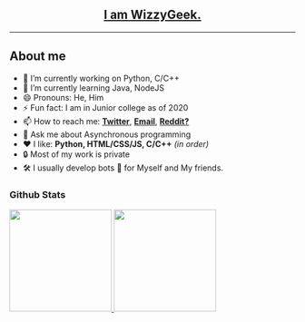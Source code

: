 <a href="https://wizzygeek.github.io">
    <h2 align="center">I am WizzyGeek.</h2>
</a>

<hr>

## About me

- 🔭 I’m currently working on Python, C/C++
- 🌱 I’m currently learning Java, NodeJS
- 😄 Pronouns: He, Him
- ⚡ Fun fact: I am in Junior college as of 2020
- 📫 How to reach me: 
      <a href="https://twitter.com/WizzyGeek">**Twitter**</a>, 
      <a href="mailto:ojasscoding@gmail.com">**Email**</a>, 
      <a href="https://www.reddit.com/user/WizzyGeek">**Reddit?**</a>
- 💬 Ask me about Asynchronous programming
- ❤ I like: **Python, HTML/CSS/JS, C/C++** *(in order)*
- 🔒 Most of my work is private
- 🛠 I usually develop bots 🤖 for Myself and My friends.

### Github Stats

<a href="https://github.com/anuraghazra/github-readme-stats">
    <img height="180em" src="https://github-readme-stats.vercel.app/api?username=WizzyGeek&theme=radical"/>
    <img height="180em" src="https://github-readme-stats.vercel.app/api/top-langs/?username=WizzyGeek&theme=radical"/>
</a>
